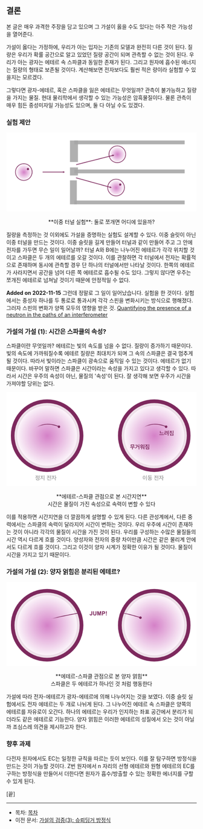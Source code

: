## 결론
본 글은 매우 과격한 주장을 담고 있으며 그 가설이 옳을 수도 있다는 아주 작은 가능성을 열어준다.

가설이 옳다는 가정하에, 우리가 아는 입자는 기존의 모델과 완전히 다른 것이 된다. 질량은 우리가 확률 공간으로 알고 있었던 질량 공간이 되며 관측할 수 없는 것이 된다. 우리가 아는 광자는 에테르 속 스파클과 동일한 존재가 된다. 그리고 원자에 흡수된 에너지는 질량의 형태로 보존될 것이다. 계산해보면 전자보다도 훨씬 적은 량이라 실험할 수 있을지는 모르겠다.

그렇다면 광자-에테르, 혹은 스파클을 잃은 에테르는 무엇일까? 관측이 불가능하고 질량을 가지는 물질. 현대 물리학에서 생각할 수 있는 가능성은 암흑물질이다. 물론 관측이 매우 힘든 중성미자일 가능성도 있으며, 둘 다 아닐 수도 있겠다.

### 실험 제안

<p align="center">
 <img src="./images/pic13.png">
</p>

<p align="center">**이중 터널 실험**: 둘로 쪼개면 어디에 있을까?</p>

질량을 측정하는 것 이외에도 가설을 증명하는 실험도 설계할 수 있다. 이중 슬릿이 아닌 이중 터널을 만드는 것이다. 이중 슬릿을 길게 만들어 터널과 같이 만들어 주고 그 안에 전자를 가두면 무슨 일이 일어날까? 터널 A와 B에는 나누어진 에테르가 각각 위치할 것이고 스파클은 두 개의 에테르를 오갈 것이다. 이를 관찰하면 각 터널에서 전자는 확률적으로 존재하며 동시에 관측할 경우 단 하나의 터널에서만 나타날 것이다. 한쪽의 에테르가 사라지면서 공간을 넘어 다른 쪽 에테르로 흡수될 수도 있다. 그렇지 않다면 우주는 쪼개진 에테르로 넘쳐날 것이기 때문에 안정적일 수 없다.

**Added on 2022-11-15** 그런데 정말로 그 일이 일어났습니다. 실험을 한 것이다. 실험에서는 중성자 하나를 두 통로로 통과시켜 각각 스핀을 변화시키는 방식으로 행해졌다. 그러자 스핀의 변화가 양쪽 모두의 영향을 받은 것. [Quantifying the presence of a neutron in the paths of an interferometer](https://journals.aps.org/prresearch/abstract/10.1103/PhysRevResearch.4.023075)

### 가설의 가설 (1): 시간은 스파클의 속성?

스파클이란 무엇일까? 에테르는 빛의 속도를 넘을 수 없다. 질량이 증가하기 때문이다. 빛의 속도에 가까워질수록 에테르 질량은 최대치가 되며 그 속의 스파클은 결국 멈추게 될 것이다. 따라서 빛이라는 스파클이 광속으로 움직일 수 있는 것이다. 에테르가 없기 때문이다. 바꾸어 말하면 스파클은 시간이라는 속성을 가지고 있다고 생각할 수 있다. 따라서 시간은 우주의 속성이 아닌, 물질의 '속성'이 된다. 잘 생각해 보면 우주가 시간을 가져야할 당위는 없다.

<p align="center">
 <img src="./images/pic14.png">
</p>

<p align="center">**에테르-스파클 관점으로 본 시간지연**<br>시간은 물질이 가진 속성으로 속력이 변할 수 있다</p>

이를 적용하면 시간지연을 더 깔끔하게 설명할 수 있게 된다. 다른 관성계에서, 다른 중력에서는 스파클의 속력이 달라지어 시간이 변하는 것이다. 우리 우주에 시간이 존재하는 것이 아니라 각각의 물질이 시간을 가진 것이 된다. 우리를 구성하는 수많은 물질들의 시간 역시 다르게 흐를 것이다. 양성자와 전자의 중량 차이만큼 시간은 같은 물리계 안에서도 다르게 흐를 것이다. 그리고 이것이 양자 시계가 정확한 이유가 될 것이다. 물질이 시간을 가지고 있기 때문이다.

### 가설의 가설 (2): 양자 얽힘은 분리된 에테르?

<p align="center">
 <img src="./images/pic15.png">
</p>

<p align="center">**에테르-스파클 관점으로 본 양자 얽힘**<br>스파클은 두 에테르가 하나인 것 처럼 행동한다</p>

가설에 따라 전자-에테르가 광자-에테르에 의해 나누어지는 것을 보였다. 이중 슬릿 실험에서도 전자 에테르는 두 개로 나뉘게 된다. 그 나누어진 에테르 속 스파클은 양쪽의 에테르를 자유로이 오간다. 하나의 에테르는 우리가 인지하는 좌표 공간에서 분리가 되더라도 같은 에테르로 기능한다. 양자 얽힘은 이러한 에테르의 성질에서 오는 것이 아닐까 조심스레 의견을 제시하고자 한다.

### 향후 과제

다전자 원자에서도 EC는 일정한 규칙을 따르는 듯이 보인다. 이를 잘 탐구하면 방정식을 만드는 것이 가능할 것이다. Z번 원자에서 n 자리의 선형 에테르와 원형 에테르의 EC를 구하는 방정식을 만들어서 더한다면 원자가 흡수/방출할 수 있는 정확한 에너지를 구할 수 있게 된다.

[끝]

---

- 목차: [목차](./README.md)
- 이전 문서: [가설의 검증(3): 슈뢰딩거 방정식](./schrodinger_equation.md)
